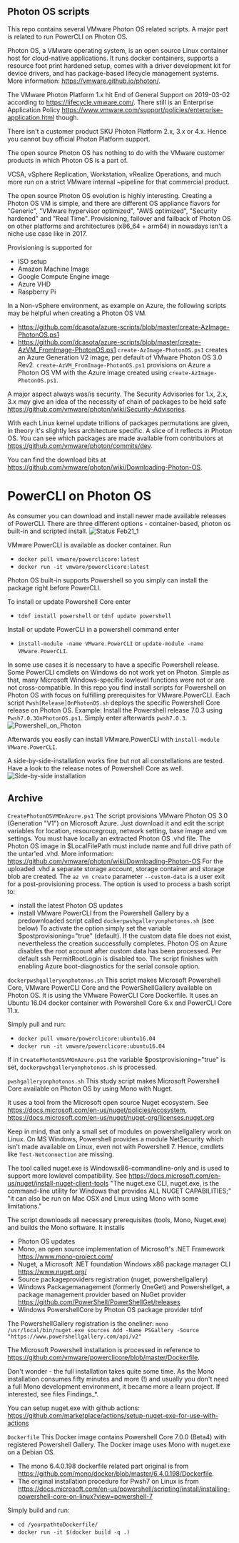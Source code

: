 Photon OS scripts
-
This repo contains several VMware Photon OS related scripts. A major part is related to run PowerCLI on Photon OS.

Photon OS, a VMware operating system,  is an open source Linux container host for cloud-native applications. It runs docker containers, supports a resource foot print hardened setup, comes with a driver development kit for device drivers, and has package-based lifecycle management systems.
More information: https://vmware.github.io/photon/.

The VMware Photon Platform 1.x hit End of General Support on 2019-03-02 according to https://lifecycle.vmware.com/. There still is an Enterprise Application Policy https://www.vmware.com/support/policies/enterprise-application.html though.

There isn't a customer product SKU Photon Platform 2.x, 3.x or 4.x. Hence you cannot buy official Photon Platform support. 

The open source Photon OS has nothing to do with the VMware customer products in which Photon OS is a part of.

VCSA, vSphere Replication, Workstation, vRealize Operations, and much more run on a strict VMware internal ~pipeline for that commercial product.

The open source Photon OS evolution is highly interesting. Creating a Photon OS VM is simple, and there are different OS appliance flavors for "Generic", "VMware hypervisor optimized", "AWS optimized", "Security hardened" and "Real Time". Provisioning, failover and failback of Photon OS on other platforms and architectures (x86_64 + arm64) in nowadays isn't a niche use case like in 2017.

Provisioning is supported for
- ISO setup
- Amazon Machine Image
- Google Compute Engine image
- Azure VHD
- Raspberry Pi


In a Non-vSphere environment, as example on Azure, the following scripts may be helpful when creating a Photon OS VM.
- https://github.com/dcasota/azure-scripts/blob/master/create-AzImage-PhotonOS.ps1
- https://github.com/dcasota/azure-scripts/blob/master/create-AzVM_FromImage-PhotonOS.ps1
```create-AzImage-PhotonOS.ps1``` creates an Azure Generation V2 image, per default of VMware Photon OS 3.0 Rev2.
```create-AzVM_FromImage-PhotonOS.ps1``` provisions on Azure a Photon OS VM with the Azure image created using ```create-AzImage-PhotonOS.ps1```.

A major aspect always was/is security. The Security Advisories for 1.x, 2.x, 3.x may give an idea of the necessity of chain of packages to be held safe https://github.com/vmware/photon/wiki/Security-Advisories.

With each Linux kernel update trillions of packages permutations are given, in theory it's slightly less architecture specific. A slice of it reflects in Photon OS. You can see which packages are made available from contributors at https://github.com/vmware/photon/commits/dev.

You can find the download bits at https://github.com/vmware/photon/wiki/Downloading-Photon-OS.


# PowerCLI on Photon OS
As consumer you can download and install newer made available releases of PowerCLI. There are three different options - container-based, photon os built-in and scripted install.
![Status Feb21_1](https://github.com/dcasota/photonos-scripts/blob/master/Status_Feb21_1.png)

VMware PowerCLI is available as docker container. Run
- ```docker pull vmware/powerclicore:latest```
- ```docker run -it vmware/powerclicore:latest```



Photon OS built-in supports Powershell so you simply can install the package right before PowerCLI.

To install or update Powershell Core enter
- ```tdnf install powershell``` or ```tdnf update powershell```

Install or update PowerCLI in a powershell command enter
- ```install-module -name VMware.PowerCLI``` or ```update-module -name VMware.PowerCLI```.


In some use cases it is necessary to have a specific Powershell release. Some PowerCLI cmdlets on Windows do not work yet on Photon. Simple as that, many Microsoft Windows-specific lowlevel functions were not or are not cross-compatible.
In this repo you find install scripts for Powershell on Photon OS with focus on fulfilling prerequisites for VMware.PowerCLI. Each script ```Pwsh[Release]OnPhotonOS.sh``` deploys the specific Powershell Core release on Photon OS.
Example: Install the Powershell release 7.0.3 using ```Pwsh7.0.3OnPhotonOS.ps1```. Simply enter afterwards ```pwsh7.0.3```.
![Powershell_on_Photon](https://github.com/dcasota/photonos-scripts/blob/master/Photon2-pwsh-current.png)

Afterwards you easily can install VMware.PowerCLI with ```install-module VMware.PowerCLI```.

A side-by-side-installation works fine but not all constellations are tested. Have a look to the release notes of Powershell Core as well.
![Side-by-side installation](https://github.com/dcasota/photonos-scripts/blob/master/side-side-installation.png)





Archive
-

```CreatePhotonOSVMOnAzure.ps1```
The script provisions VMware Photon OS 3.0 (Generation "V1") on Microsoft Azure. Just download it and edit the script variables for location, resourcegroup, network setting, base image and vm settings. You must have locally an extracted Photon OS .vhd file. The Photon OS image in $LocalFilePath must include name and full drive path of the untar'ed .vhd.
More information: https://github.com/vmware/photon/wiki/Downloading-Photon-OS
For the uploaded .vhd a separate storage account, storage container and storage blob are created.
The ```az vm create``` parameter ```--custom-data``` is a user exit for a post-provisioning process. The option is used to process a bash script to:
- install the latest Photon OS updates
- install VMware PowerCLI from the Powershell Gallery by a predownloaded script called ```dockerpwshgalleryonphotonos.sh``` (see below)
To activate the option simply set the variable $postprovisioning="true" (default). If the custom data file does not exist, nevertheless the creation successfully completes.
Photon OS on Azure disables the root account after custom data has been processed. Per default ssh PermitRootLogin is disabled too.
The script finishes with enabling Azure boot-diagnostics for the serial console option.

```dockerpwshgalleryonphotonos.sh```
This script makes Microsoft Powershell Core, VMware PowerCLI Core and the PowerShellGallery available on Photon OS.
It is using the VMware PowerCLI Core Dockerfile. It uses an Ubuntu 16.04 docker container with Powershell Core 6.x and PowerCLI Core 11.x.

Simply pull and run:
- ```docker pull vmware/powerclicore:ubuntu16.04```
- ```docker run -it vmware/powerclicore:ubuntu16.04```

If in ```CreatePhotonOSVMOnAzure.ps1``` the variable $postprovisioning="true" is set, ```dockerpwshgalleryonphotonos.sh``` is processed.

```pwshgalleryonphotonos.sh```
This study script makes Microsoft Powershell Core available on Photon OS by using Mono with Nuget.

It uses a tool from the Microsoft open source Nuget ecosystem.
See https://docs.microsoft.com/en-us/nuget/policies/ecosystem, https://docs.microsoft.com/en-us/nuget/nuget-org/licenses.nuget.org

Keep in mind, that only a small set of modules on powershellgallery work on Linux. On MS Windows, Powershell provides a module NetSecurity which isn't made available on Linux, even not with Powershell 7. Hence, cmdlets like ```Test-Netconnection``` are missing.

The tool called nuget.exe is Windowsx86-commandline-only and is used to support more lowlevel compatibility. See https://docs.microsoft.com/en-us/nuget/install-nuget-client-tools
"The nuget.exe CLI, nuget.exe, is the command-line utility for Windows that provides ALL NUGET CAPABILITIES;"
"it can also be run on Mac OSX and Linux using Mono with some limitations."

The script downloads all necessary prerequisites (tools, Mono, Nuget.exe) and builds the Mono software. It installs
- Photon OS updates
- Mono, an open source implementation of Microsoft's .NET Framework https://www.mono-project.com/
- Nuget, a Microsoft .NET foundation Windows x86 package manager CLI https://www.nuget.org/
- Source packageproviders registration (nuget, powershellgallery)
- Windows Packagemanagement (formerly OneGet) and Powershellget, a package management provider based on NuGet provider https://github.com/PowerShell/PowerShellGet/releases
- Windows PowershellCore by Photon OS package provider tdnf

The PowershellGallery registration is the oneliner:
```mono /usr/local/bin/nuget.exe sources Add -Name PSGallery -Source "https://www.powershellgallery.com/api/v2"```

The Microsoft Powershell installation is processed in reference to https://github.com/vmware/powerclicore/blob/master/Dockerfile.

Don't wonder - the full installation takes quite some time. As the Mono installation consumes fifty minutes and more (!) and usually you don't need a full Mono development environment, it became more a learn project. If interested, see files Findings_*.

You can setup nuget.exe with github actions: https://github.com/marketplace/actions/setup-nuget-exe-for-use-with-actions

```Dockerfile```
This Docker image contains Powershell Core 7.0.0 (Beta4) with registered Powershell Gallery.
The Docker image uses Mono with nuget.exe on a Debian OS.
- The mono 6.4.0.198 dockerfile related part original is from https://github.com/mono/docker/blob/master/6.4.0.198/Dockerfile.
- The original installation procedure for Pwsh7 on Linux is from https://docs.microsoft.com/en-us/powershell/scripting/install/installing-powershell-core-on-linux?view=powershell-7

Simply build and run:
- ```cd /yourpathtoDockerfile/```
- ```docker run -it $(docker build -q .)```
